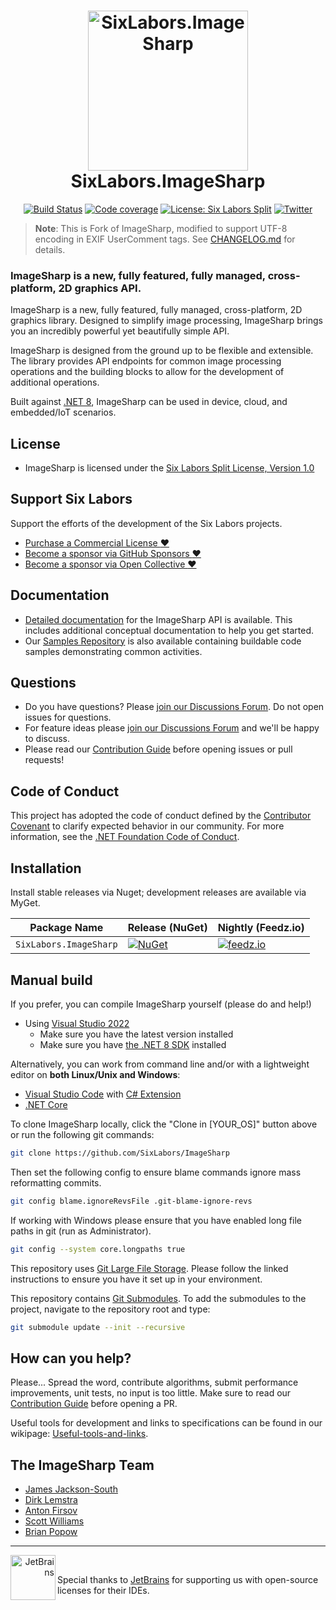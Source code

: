 <h1 align="center">

<img src="https://github.com/SixLabors/Branding/raw/main/icons/imagesharp/sixlabors.imagesharp.svg?sanitize=true" alt="SixLabors.ImageSharp" width="256"/>
<br/>
SixLabors.ImageSharp
</h1>

<div align="center">

[![Build Status](https://img.shields.io/github/actions/workflow/status/SixLabors/ImageSharp/build-and-test.yml?branch=main)](https://github.com/SixLabors/ImageSharp/actions)
[![Code coverage](https://codecov.io/gh/SixLabors/ImageSharp/branch/main/graph/badge.svg)](https://codecov.io/gh/SixLabors/ImageSharp)
[![License: Six Labors Split](https://img.shields.io/badge/license-Six%20Labors%20Split-%23e30183)](https://github.com/SixLabors/ImageSharp/blob/main/LICENSE)
[![Twitter](https://img.shields.io/twitter/url/http/shields.io.svg?style=flat&logo=twitter)](https://twitter.com/intent/tweet?hashtags=imagesharp,dotnet,oss&text=ImageSharp.+A+new+cross-platform+2D+graphics+API+in+C%23&url=https%3a%2f%2fgithub.com%2fSixLabors%2fImageSharp&via=sixlabors)

</div>

> **Note**: This is Fork of ImageSharp, modified to support UTF-8 encoding in EXIF UserComment tags.
> See [CHANGELOG.md](CHANGELOG.md) for details.

### **ImageSharp** is a new, fully featured, fully managed, cross-platform, 2D graphics API. 

ImageSharp is a new, fully featured, fully managed, cross-platform, 2D graphics library. 
Designed to simplify image processing, ImageSharp brings you an incredibly powerful yet beautifully simple API.

ImageSharp is designed from the ground up to be flexible and extensible. The library provides API endpoints for common image processing operations and the building blocks to allow for the development of additional operations.

Built against [.NET 8](https://docs.microsoft.com/en-us/dotnet/standard/net-standard), ImageSharp can be used in device, cloud, and embedded/IoT scenarios.


## License
  
- ImageSharp is licensed under the [Six Labors Split License, Version 1.0](https://github.com/SixLabors/ImageSharp/blob/main/LICENSE)  

## Support Six Labors

Support the efforts of the development of the Six Labors projects. 
 - [Purchase a Commercial License :heart:](https://sixlabors.com/pricing/)
 - [Become a sponsor via GitHub Sponsors :heart:]( https://github.com/sponsors/SixLabors)
 - [Become a sponsor via Open Collective :heart:](https://opencollective.com/sixlabors)

## Documentation

- [Detailed documentation](https://sixlabors.github.io/docs/) for the ImageSharp API is available. This includes additional conceptual documentation to help you get started.
- Our [Samples Repository](https://github.com/SixLabors/Samples/tree/main/ImageSharp) is also available containing buildable code samples demonstrating common activities.

## Questions

- Do you have questions? Please [join our Discussions Forum](https://github.com/SixLabors/ImageSharp/discussions/categories/q-a). Do not open issues for questions.
- For feature ideas please [join our Discussions Forum](https://github.com/SixLabors/ImageSharp/discussions/categories/ideas) and we'll be happy to discuss.  
- Please read our [Contribution Guide](https://github.com/SixLabors/ImageSharp/blob/main/.github/CONTRIBUTING.md) before opening issues or pull requests!

## Code of Conduct  
This project has adopted the code of conduct defined by the [Contributor Covenant](https://contributor-covenant.org/) to clarify expected behavior in our community.
For more information, see the [.NET Foundation Code of Conduct](https://dotnetfoundation.org/code-of-conduct).

## Installation 

Install stable releases via Nuget; development releases are available via MyGet.

| Package Name                   | Release (NuGet) | Nightly (Feedz.io) |
|--------------------------------|-----------------|-----------------|
| `SixLabors.ImageSharp`         | [![NuGet](https://img.shields.io/nuget/v/SixLabors.ImageSharp.svg)](https://www.nuget.org/packages/SixLabors.ImageSharp/) | [![feedz.io](https://img.shields.io/badge/endpoint.svg?url=https%3A%2F%2Ff.feedz.io%2Fsixlabors%2Fsixlabors%2Fshield%2FSixLabors.ImageSharp%2Flatest)](https://f.feedz.io/sixlabors/sixlabors/nuget/index.json) |

## Manual build

If you prefer, you can compile ImageSharp yourself (please do and help!)

- Using [Visual Studio 2022](https://visualstudio.microsoft.com/vs/)
  - Make sure you have the latest version installed
  - Make sure you have [the .NET 8 SDK](https://www.microsoft.com/net/core#windows) installed

Alternatively, you can work from command line and/or with a lightweight editor on **both Linux/Unix and Windows**:

- [Visual Studio Code](https://code.visualstudio.com/) with [C# Extension](https://marketplace.visualstudio.com/items?itemName=ms-vscode.csharp)
- [.NET Core](https://www.microsoft.com/net/core#linuxubuntu)

To clone ImageSharp locally, click the "Clone in [YOUR_OS]" button above or run the following git commands:

```bash
git clone https://github.com/SixLabors/ImageSharp
```

Then set the following config to ensure blame commands ignore mass reformatting commits.

```bash
git config blame.ignoreRevsFile .git-blame-ignore-revs
```

If working with Windows please ensure that you have enabled long file paths in git (run as Administrator).

```bash
git config --system core.longpaths true
```

This repository uses [Git Large File Storage](https://docs.github.com/en/github/managing-large-files/installing-git-large-file-storage). Please follow the linked instructions to ensure you have it set up in your environment.

This repository contains [Git Submodules](https://blog.github.com/2016-02-01-working-with-submodules/). To add the submodules to the project, navigate to the repository root and type:

``` bash
git submodule update --init --recursive
```

## How can you help?

Please... Spread the word, contribute algorithms, submit performance improvements, unit tests, no input is too little. Make sure to read our [Contribution Guide](https://github.com/SixLabors/ImageSharp/blob/main/.github/CONTRIBUTING.md) before opening a PR.

Useful tools for development and links to specifications can be found in our wikipage: [Useful-tools-and-links](https://github.com/SixLabors/ImageSharp/wiki/Useful-tools-and-links).

## The ImageSharp Team

- [James Jackson-South](https://github.com/jimbobsquarepants)
- [Dirk Lemstra](https://github.com/dlemstra)
- [Anton Firsov](https://github.com/antonfirsov)
- [Scott Williams](https://github.com/tocsoft)
- [Brian Popow](https://github.com/brianpopow)

---

<div>
  <a href="https://www.jetbrains.com/?from=ImageSharp" align="right"><img src="https://resources.jetbrains.com/storage/products/company/brand/logos/jb_beam.svg" alt="JetBrains" class="logo-footer" width="72" align="left"></a>
  <br/>

  Special thanks to [JetBrains](https://www.jetbrains.com/?from=ImageSharp) for supporting us with open-source licenses for their IDEs.
</div>
